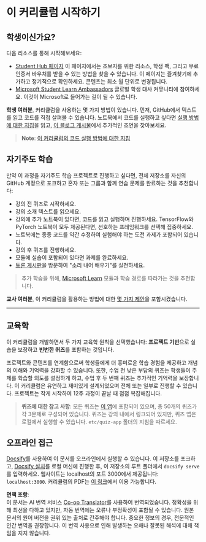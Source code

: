 <!--
CO_OP_TRANSLATOR_METADATA:
{
  "original_hash": "c4c545eb30765a49469ced84cfb4379f",
  "translation_date": "2025-08-24T21:38:09+00:00",
  "source_file": "lessons/0-course-setup/setup.md",
  "language_code": "ko"
}
-->
# 이 커리큘럼 시작하기

## 학생이신가요?

다음 리소스를 통해 시작해보세요:

* [Student Hub 페이지](https://docs.microsoft.com/learn/student-hub?WT.mc_id=academic-77998-cacaste) 이 페이지에서는 초보자를 위한 리소스, 학생 팩, 그리고 무료 인증서 바우처를 받을 수 있는 방법을 찾을 수 있습니다. 이 페이지는 즐겨찾기에 추가하고 정기적으로 확인하세요. 콘텐츠는 최소 월 단위로 변경됩니다.
* [Microsoft Student Learn Ambassadors](https://studentambassadors.microsoft.com?WT.mc_id=academic-77998-cacaste) 글로벌 학생 대사 커뮤니티에 참여하세요. 이것이 Microsoft로 들어가는 길이 될 수 있습니다.

**학생 여러분**, 커리큘럼을 사용하는 몇 가지 방법이 있습니다. 먼저, GitHub에서 텍스트를 읽고 코드를 직접 살펴볼 수 있습니다. 노트북에서 코드를 실행하고 싶다면 [실행 방법에 대한 지침](./etc/how-to-run.md)을 읽고, [이 블로그 게시물](https://soshnikov.com/education/how-to-execute-notebooks-from-github/)에서 추가적인 조언을 찾아보세요.

> **Note**: [이 커리큘럼의 코드 실행 방법에 대한 지침](./how-to-run.md)

## 자기주도 학습

만약 이 과정을 자기주도 학습 프로젝트로 진행하고 싶다면, 전체 저장소를 자신의 GitHub 계정으로 포크하고 혼자 또는 그룹과 함께 연습 문제를 완료하는 것을 추천합니다:

* 강의 전 퀴즈로 시작하세요.
* 강의 소개 텍스트를 읽으세요.
* 강의에 추가 노트북이 있다면, 코드를 읽고 실행하며 진행하세요. TensorFlow와 PyTorch 노트북이 모두 제공된다면, 선호하는 프레임워크를 선택해 집중하세요.
* 노트북에는 종종 코드를 약간 수정하여 실험해야 하는 도전 과제가 포함되어 있습니다.
* 강의 후 퀴즈를 진행하세요.
* 모듈에 실습이 포함되어 있다면 과제를 완료하세요.
* [토론 게시판](https://github.com/microsoft/AI-For-Beginners/discussions)을 방문하여 "소리 내어 배우기"를 실천하세요.

> 추가 학습을 위해, [Microsoft Learn](https://docs.microsoft.com/en-us/users/dmitrysoshnikov-9132/collections/31zgizg2p418yo/?WT.mc_id=academic-77998-cacaste) 모듈과 학습 경로를 따라가는 것을 추천합니다.

**교사 여러분**, 이 커리큘럼을 활용하는 방법에 대한 [몇 가지 제안](/for-teachers.md)을 포함시켰습니다.

---

## 교육학

이 커리큘럼을 개발하면서 두 가지 교육학 원칙을 선택했습니다: **프로젝트 기반**으로 실습을 보장하고 **빈번한 퀴즈**를 포함하는 것입니다.

프로젝트와 콘텐츠를 연계함으로써 학생들에게 더 흥미로운 학습 경험을 제공하고 개념의 이해와 기억력을 강화할 수 있습니다. 또한, 수업 전 낮은 부담의 퀴즈는 학생들이 주제를 학습할 의도를 설정하게 하고, 수업 후 두 번째 퀴즈는 추가적인 기억력을 보장합니다. 이 커리큘럼은 유연하고 재미있게 설계되었으며 전체 또는 일부로 진행할 수 있습니다. 프로젝트는 작게 시작하여 12주 과정이 끝날 때 점점 복잡해집니다.

> **퀴즈에 대한 참고 사항**: 모든 퀴즈는 [이 앱](https://red-field-0a6ddfd03.1.azurestaticapps.net/)에 포함되어 있으며, 총 50개의 퀴즈가 각 3문제로 구성되어 있습니다. 퀴즈는 강의 내에서 링크되어 있지만, 퀴즈 앱은 로컬에서 실행할 수 있습니다. `etc/quiz-app` 폴더의 지침을 따르세요.

## 오프라인 접근

[Docsify](https://docsify.js.org/#/)를 사용하여 이 문서를 오프라인에서 실행할 수 있습니다. 이 저장소를 포크하고, [Docsify 설치](https://docsify.js.org/#/quickstart)를 로컬 머신에 진행한 후, 이 저장소의 루트 폴더에서 `docsify serve`를 입력하세요. 웹사이트는 localhost의 포트 3000에서 제공됩니다: `localhost:3000`. 커리큘럼의 PDF는 [이 링크](../../../../../../../../../etc/pdf/readme.pdf)에서 이용 가능합니다.

**면책 조항**:  
이 문서는 AI 번역 서비스 [Co-op Translator](https://github.com/Azure/co-op-translator)를 사용하여 번역되었습니다. 정확성을 위해 최선을 다하고 있지만, 자동 번역에는 오류나 부정확성이 포함될 수 있습니다. 원본 문서의 원어 버전을 권위 있는 출처로 간주해야 합니다. 중요한 정보의 경우, 전문적인 인간 번역을 권장합니다. 이 번역 사용으로 인해 발생하는 오해나 잘못된 해석에 대해 책임을 지지 않습니다.